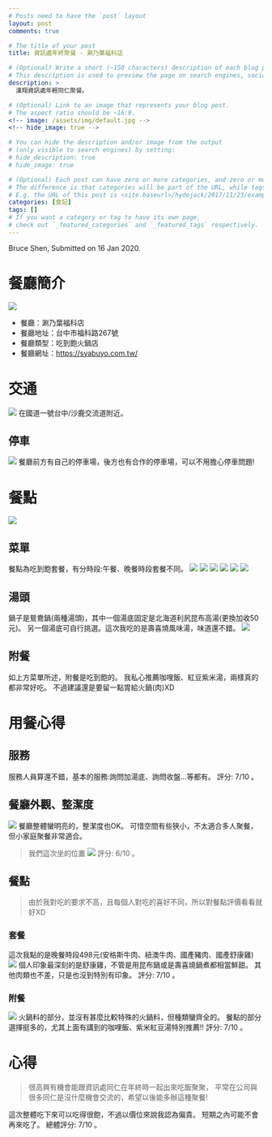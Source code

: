 ```yaml
---
# Posts need to have the `post` layout
layout: post
comments: true

# The title of your post
title: 資訊處年終聚餐 - 涮乃葉福科店

# (Optional) Write a short (~150 characters) description of each blog post.
# This description is used to preview the page on search engines, social media, etc.
description: >
  漢翔資訊處年輕同仁聚餐。

# (Optional) Link to an image that represents your blog post.
# The aspect ratio should be ~16:9.
<!-- image: /assets/img/default.jpg -->
<!-- hide_image: true -->

# You can hide the description and/or image from the output
# (only visible to search engines) by setting:
# hide_description: true
# hide_image: true

# (Optional) Each post can have zero or more categories, and zero or more tags.
# The difference is that categories will be part of the URL, while tags will not.
# E.g. the URL of this post is <site.baseurl>/hydejack/2017/11/23/example-content/
categories: [食記]
tags: []
# If you want a category or tag to have its own page,
# check out `_featured_categories` and `_featured_tags` respectively.
---
```

Bruce Shen, Submitted on 16 Jan 2020.


# 餐廳簡介

![](/assets/img/2020-01-13-資訊處聚餐/涮乃葉店面.jpg)

- 餐廳：涮乃葉福科店
- 餐廳地址：台中市福科路267號
- 餐廳類型：吃到飽火鍋店
- 餐廳網址：https://syabuyo.com.tw/


# 交通
![](/assets/img/2020-01-13-資訊處聚餐/交通.png)
在國道一號台中/沙鹿交流道附近。

## 停車
![](/assets/img/2020-01-13-資訊處聚餐/停車場.jpg)
餐廳前方有自己的停車場，後方也有合作的停車場，可以不用擔心停車問題!


# 餐點
![](/assets/img/2020-01-13-資訊處聚餐/食物.jpg)

## 菜單
餐點為吃到飽套餐，有分時段:午餐、晚餐時段套餐不同。
![](/assets/img/2020-01-13-資訊處聚餐/菜單1.jpg)
![](/assets/img/2020-01-13-資訊處聚餐/菜單2.jpg)
![](/assets/img/2020-01-13-資訊處聚餐/菜單3.jpg)
![](/assets/img/2020-01-13-資訊處聚餐/菜單4.jpg)
![](/assets/img/2020-01-13-資訊處聚餐/菜單5.jpg)
![](/assets/img/2020-01-13-資訊處聚餐/菜單6.jpg)

## 湯頭
鍋子是鴛鴦鍋(兩種湯頭)，其中一個湯底固定是北海道利尻昆布高湯(更換加收50元)。
另一個湯底可自行挑選。這次我吃的是壽喜燒風味湯，味道還不錯。
![](/assets/img/2020-01-13-資訊處聚餐/湯頭.jpg)

## 附餐
如上方菜單所述，附餐是吃到飽的。
我私心推薦咖哩飯、紅豆紫米湯，兩樣真的都非常好吃。
不過建議還是要留一點胃給火鍋(肉)XD


# 用餐心得

## 服務
服務人員算還不錯，基本的服務:詢問加湯底、詢問收盤...等都有。
評分: 7/10 。

## 餐廳外觀、整潔度
![](/assets/img/2020-01-13-資訊處聚餐/涮乃葉.jpg)
餐廳整體蠻明亮的，整潔度也OK。
可惜空間有些狹小，不太適合多人聚餐，但小家庭聚餐非常適合。
> 我們這次坐的位置
![](/assets/img/2020-01-13-資訊處聚餐/涮乃葉2.jpg)
評分: 6/10 。

## 餐點
> 由於我對吃的要求不高，且每個人對吃的喜好不同，所以對餐點評價看看就好XD

### 套餐
這次我點的是晚餐時段498元(安格斯牛肉、紐澳牛肉、國產豬肉、國產舒康雞)
![](/assets/img/2020-01-13-資訊處聚餐/菜單3.jpg)
個人印象最深刻的是舒康雞，不管是用昆布鍋或是壽喜燒鍋煮都相當鮮甜。
其他肉類也不差，只是也沒到特別有印象。
評分: 7/10 。

### 附餐
![](/assets/img/2020-01-13-資訊處聚餐/附餐.jpg)
火鍋料的部分，並沒有甚麼比較特殊的火鍋料，但種類蠻齊全的。
餐點的部分選擇挺多的，尤其上面有講到的咖哩飯、紫米紅豆湯特別推薦!!
評分: 7/10 。

# 心得
> 很高興有機會能跟資訊處同仁在年終時一起出來吃飯聚聚，
> 平常在公司與很多同仁是沒什麼機會交流的，希望以後能多辦這種聚餐!

這次整體吃下來可以吃得很飽，不過以價位來說我認為偏貴。
短期之內可能不會再來吃了。
總體評分: 7/10 。
